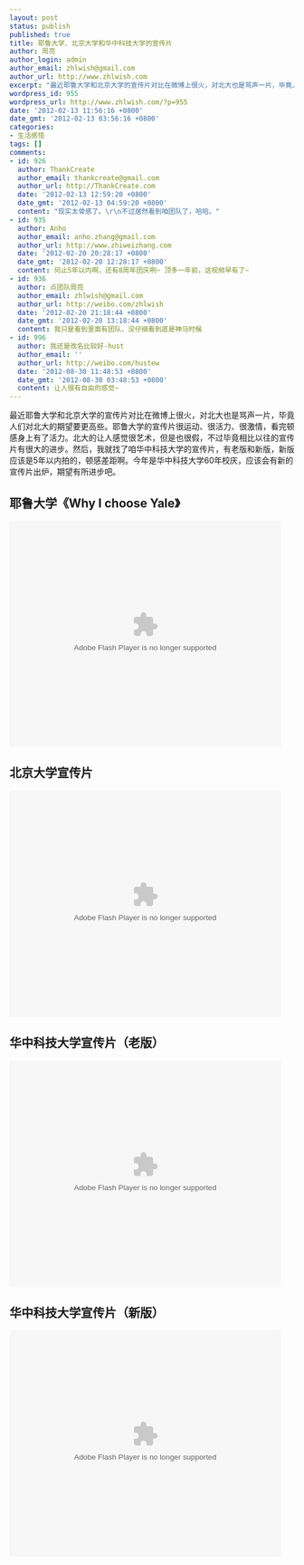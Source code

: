 ```yaml
---
layout: post
status: publish
published: true
title: 耶鲁大学、北京大学和华中科技大学的宣传片
author: 周亮
author_login: admin
author_email: zhlwish@gmail.com
author_url: http://www.zhlwish.com
excerpt: "最近耶鲁大学和北京大学的宣传片对比在微博上很火，对北大也是骂声一片，毕竟人们对北大的期望要更高些。耶鲁大学的宣传片很运动、很活力、很激情，看完顿感身上有了活力。北大的让人感觉很艺术，但是也很假，不过毕竟相比以往的宣传片有很大的进步。然后，我就找了咱华中科技大学的宣传片，有老版和新版，新版应该是5年以内拍的，顿感差距啊。今年是华中科技大学60年校庆，应该会有新的宣传片出炉，期望有所进步吧。\r\n"
wordpress_id: 955
wordpress_url: http://www.zhlwish.com/?p=955
date: '2012-02-13 11:56:16 +0800'
date_gmt: '2012-02-13 03:56:16 +0800'
categories:
- 生活感悟
tags: []
comments:
- id: 926
  author: ThankCreate
  author_email: thankcreate@gmail.com
  author_url: http://ThankCreate.com
  date: '2012-02-13 12:59:20 +0800'
  date_gmt: '2012-02-13 04:59:20 +0800'
  content: "现实太骨感了。\r\n不过居然看到咱团队了，哈哈。"
- id: 935
  author: Anho
  author_email: anho.zhang@gmail.com
  author_url: http://www.zhiweizhang.com
  date: '2012-02-20 20:28:17 +0800'
  date_gmt: '2012-02-20 12:28:17 +0800'
  content: 何止5年以内啊，还有8周年团庆咧~ 顶多一年前，这视频早有了~
- id: 936
  author: 点团队周亮
  author_email: zhlwish@gmail.com
  author_url: http://weibo.com/zhlwish
  date: '2012-02-20 21:18:44 +0800'
  date_gmt: '2012-02-20 13:18:44 +0800'
  content: 我只是看到里面有团队，没仔细看到底是神马时候
- id: 996
  author: 我还是改名比较好-hust
  author_email: ''
  author_url: http://weibo.com/hustew
  date: '2012-08-30 11:48:53 +0800'
  date_gmt: '2012-08-30 03:48:53 +0800'
  content: 让人很有自由的感觉~
---
```

最近耶鲁大学和北京大学的宣传片对比在微博上很火，对北大也是骂声一片，毕竟人们对北大的期望要更高些。耶鲁大学的宣传片很运动、很活力、很激情，看完顿感身上有了活力。北大的让人感觉很艺术，但是也很假，不过毕竟相比以往的宣传片有很大的进步。然后，我就找了咱华中科技大学的宣传片，有老版和新版，新版应该是5年以内拍的，顿感差距啊。今年是华中科技大学60年校庆，应该会有新的宣传片出炉，期望有所进步吧。


## 耶鲁大学《Why I choose Yale》

<embed src="http://player.youku.com/player.php/sid/XMTU4NzYwMTY4/v.swf" allowFullScreen="true" quality="high" width="480" height="400" align="middle" allowScriptAccess="always" type="application/x-shockwave-flash"></embed>

## 北京大学宣传片

<embed src="http://player.youku.com/player.php/sid/XMTgwNDc0MzIw/v.swf" allowFullScreen="true" quality="high" width="480" height="400" align="middle" allowScriptAccess="always" type="application/x-shockwave-flash"></embed>

## 华中科技大学宣传片（老版）

<embed src="http://player.ku6.com/refer/JD9CQJbjgvLsBbT8/v.swf" allowFullScreen="true" quality="high" width="480" height="400" align="middle" allowScriptAccess="always" type="application/x-shockwave-flash"></embed>

## 华中科技大学宣传片（新版）

<embed src="http://player.youku.com/player.php/sid/XMjc0MTg5MDQ4/v.swf" allowFullScreen="true" quality="high" width="480" height="400" align="middle" allowScriptAccess="always" type="application/x-shockwave-flash"></embed>
